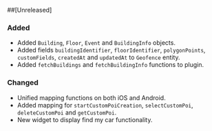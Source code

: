 ##[Unreleased]

### Added

- Added `Building`, `Floor`, `Event` and `BuildingInfo` objects.
- Added fields `buildingIdentifier`, `floorIdentifier`, `polygonPoints`, `customFields`, `createdAt` and `updatedAt` to `Geofence` entity.
- Added `fetchBuildings` and `fetchBuildingInfo` functions to plugin.

### Changed

- Unified mapping functions on both iOS and Android.
- Added mapping for `startCustomPoiCreation`, `selectCustomPoi`, `deleteCustomPoi` and `getCustomPoi`.
- New widget to display find my car functionality.
